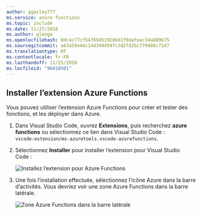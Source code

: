 ```yaml
---
author: ggailey777
ms.service: azure-functions
ms.topic: include
ms.date: 11/27/2018
ms.author: glenga
ms.openlocfilehash: 8dc4c77cf54769451928bd1f0dafeac34a889675
ms.sourcegitcommit: a43a59e44c14d349d597c3d2fd2bc779989c71d7
ms.translationtype: HT
ms.contentlocale: fr-FR
ms.lasthandoff: 11/25/2020
ms.locfileid: "96010501"
---
```

## <a name="install-the-azure-functions-extension"></a>Installer l’extension Azure Functions

Vous pouvez utiliser l’extension Azure Functions pour créer et tester des fonctions, et les déployer dans Azure.

1. Dans Visual Studio Code, ouvrez **Extensions**, puis recherchez **azure functions** ou sélectionnez ce lien dans Visual Studio Code : `vscode:extension/ms-azuretools.vscode-azurefunctions`.

1. Sélectionnez **Installer** pour installer l’extension pour Visual Studio Code :

    ![Installez l’extension pour Azure Functions](./media/functions-install-vs-code-extension/vscode-install-extension.png)

1. Une fois l’installation effectuée, sélectionnez l’icône Azure dans la barre d’activités. Vous devriez voir une zone Azure Functions dans la barre latérale.

    ![Zone Azure Functions dans la barre latérale](./media/functions-install-vs-code-extension/azure-functions-window-vscode.png)